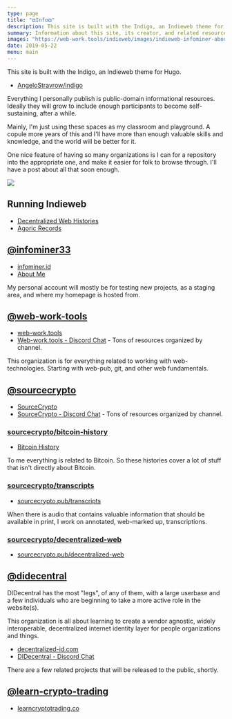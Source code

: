 ```yaml
---
type: page
title: "⧉Info⧉"
description: This site is built with the Indigo, an Indieweb theme for Hugo.
summary: Information about this site, its creator, and related resources.
images: "https://web-work.tools/indieweb/images/indieweb-infominer-about.jpg"
date: 2019-05-22
menu: main
---
```


This site is built with the Indigo, an Indieweb theme for Hugo.

* [AngeloStravrow/indigo](https://github.com/AngeloStavrow/indigo)


Everything I personally publish is public-domain informational resources. Ideally they will grow to include enough participants to become self-sustaining, after a while.

Mainly, I'm just using these spaces as my classroom and playground. A copule more years of this and I'll have more than enough valuable skills and knowledge, and the world will be better for it.

One nice feature of having so many organizations is I can for a repository into the appropriate one, and make it easier for folk to browse through. I'll have a post about all that soon enough.

[![](https://imgur.com/XRI9izx.png)](https://github.com/infominer33)

## Running Indieweb

* [Decentralized Web Histories](https://sourcecrypto.pub/decentralized-web)
* [Agoric Records](https://agoric-records.netlify.com)



## [@infominer33](https://github.com/infominer33)  

* [infominer.id](https://infominer.id)
* [About Me](https://infominer.id/about)

My personal account will mostly be for testing new projects, as a staging area, and where my homepage is hosted from.

## [@web-work-tools](https://github.com/web-work-tools)

* [web-work.tools](https://web-work.tools)
* [Web-work.tools - Discord Chat](https://discord.gg/H6jF3SZ) - Tons of resources organized by channel.

This organization is for everything related to working with web-technologies. Starting with web-pub, git, and other web fundamentals.

## [@sourcecrypto](https://github.com/sourcecrypto)

* [SourceCrypto](https://sourcecrypto.pub)
* [SourceCrypto - Discord Chat](https://discord.gg/ahTuPMY) - Tons of resources organized by channel.

### [sourcecrypto/bitcoin-history](https://github.com/sourcecrypto/bitcoin-history) 

* [Bitcoin History](https://sourcecrypto.pub/bitcoin-history)

To me everything is related to Bitcoin. So these histories cover a lot of stuff that isn't directly about Bitcoin. 

### [sourcecrypto/transcripts](https://github.com/sourcecrypto/transcripts) 

* [sourcecrypto.pub/transcripts](https://sourcecrypto.pub/transcripts)

When there is audio that contains valuable information that should be available in print, I work on annotated, web-marked up, transcriptions.

### [sourcecrypto/decentralized-web](https://github.com/sourcecrypto/decentralized-web)

* [sourcecrypto.pub/decentralized-web](https://sourcecrypto.pub/decentralized-web)


## [@didecentral](https://github.com/didecentral)

DIDecentral has the most "legs", of any of them, with a large userbase and a few individuals who are beginning to take a more active role in the website(s).

This organization is all about learning to create a vendor agnostic, widely interoperable, decentralized internet identity layer for people organizations and things.

* [decentralized-id.com](https://decentralized-id.com)
* [DIDecentral - Discord Chat](https://discord.gg/eYm2XvZ)

There are a few related projects that will be released to the public, shortly.


## [@learn-crypto-trading](https://github.com/learn-crypto-trading)

* [learncryptotrading.co](https://learncryptotrading.co)

